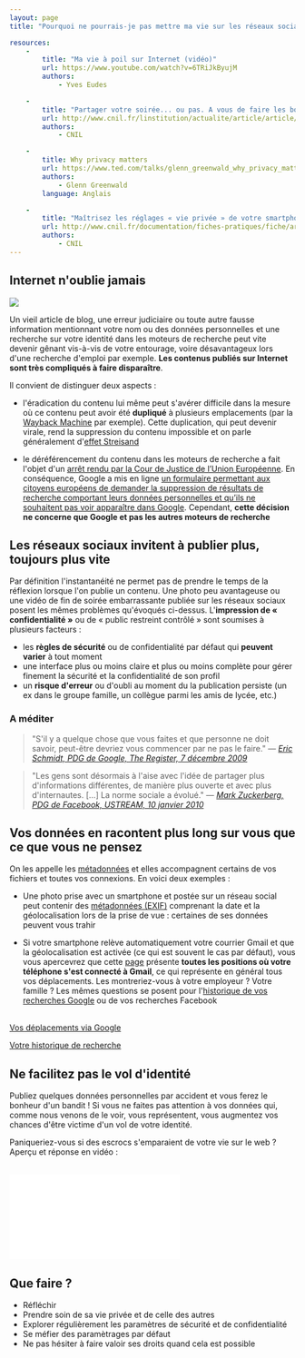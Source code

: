```yaml
---
layout: page
title: "Pourquoi ne pourrais-je pas mettre ma vie sur les réseaux sociaux ?"

resources:
    -
        title: "Ma vie à poil sur Internet (vidéo)"
        url: https://www.youtube.com/watch?v=6TRiJkByujM
        authors:
            - Yves Eudes

    -
        title: "Partager votre soirée... ou pas. A vous de faire les bons choix !"
        url: http://www.cnil.fr/linstitution/actualite/article/article/partager-votre-soiree-ou-pas-a-vous-de-faire-les-bons-choix/
        authors:
            - CNIL

    -
        title: Why privacy matters
        url: https://www.ted.com/talks/glenn_greenwald_why_privacy_matters#t-405043
        authors:
            - Glenn Greenwald
        language: Anglais

    -
        title: "Maîtrisez les réglages « vie privée » de votre smartphone"
        url: http://www.cnil.fr/documentation/fiches-pratiques/fiche/article/maitrisez-les-reglages-vie-privee-de-votre-smartphone/
        authors:
            - CNIL
---
```


<h2><i class="glyphicon glyphicon-hand-right" aria-hidden="true"></i> Internet n'oublie jamais</h2>

<img src="/images/facebook-employeur.jpg" class="pull-right img-responsive floating-image img-thumbnail">

Un vieil article de blog, une erreur judiciaire ou toute autre fausse
information mentionnant votre nom ou des données personnelles et une recherche
sur votre identité dans les moteurs de recherche peut vite devenir gênant
vis-à-vis de votre entourage, voire désavantageux lors d'une recherche d'emploi
par exemple. **Les contenus publiés sur Internet sont très compliqués à faire
disparaître**.

Il convient de distinguer deux aspects :

- l'éradication du contenu lui même peut s'avérer difficile dans la mesure où
  ce contenu peut avoir été **dupliqué** à plusieurs emplacements (par la
  [Wayback Machine](http://archive.org/web/) par exemple). Cette duplication,
  qui peut devenir virale, rend la suppression du contenu impossible et on
  parle généralement d'[effet
  Streisand](http://fr.wikipedia.org/wiki/Effet_Streisand)

- le déréférencement du contenu dans les moteurs de recherche a fait l'objet
  d'un [arrêt rendu par la Cour de Justice de l’Union
  Européenne](http://curia.europa.eu/jcms/upload/docs/application/pdf/2014-05/cp140070fr.pdf).
  En conséquence, Google a mis en ligne [un formulaire permettant aux citoyens
  européens de demander la suppression de résultats de recherche comportant
  leurs données personnelles et qu’ils ne souhaitent pas voir apparaître dans
  Google](https://support.google.com/legal/contact/lr_eudpa?product=websearch&hl=fr).
  Cependant, **cette décision ne concerne que Google et pas les autres moteurs de
  recherche**

<h2><i class="glyphicon glyphicon-hand-right" aria-hidden="true"></i> Les réseaux sociaux invitent à publier plus, toujours plus vite</h2>

Par définition l'instantanéité ne permet pas de prendre le temps de la
réflexion lorsque l'on publie un contenu. Une photo peu avantageuse ou une
vidéo de fin de soirée embarrassante publiée sur les réseaux sociaux posent les
mêmes problèmes qu'évoqués ci-dessus. L'**impression de « confidentialité »**
ou de « public restreint contrôlé » sont soumises à plusieurs facteurs :

- les **règles de sécurité** ou de confidentialité par défaut qui **peuvent
  varier** à tout moment
- une interface plus ou moins claire et plus ou moins complète pour gérer
  finement la sécurité et la confidentialité de son profil
- un **risque d'erreur** ou d'oubli au moment du la publication persiste (un ex
  dans le groupe famille, un collègue parmi les amis de lycée, etc.)

<h3>A méditer</h3>

> "S'il y a quelque chose que vous faites et que personne ne doit savoir,
> peut-être devriez vous commencer par ne pas le faire." &mdash; [_Eric Schmidt,
> PDG de Google, The Register, 7 décembre
> 2009_](http://www.theregister.co.uk/2009/12/07/schmidt_on_privacy/)

<p></p>

> "Les gens sont désormais à l'aise avec l'idée de partager plus d'informations
> différentes, de manière plus ouverte et avec plus d'internautes. [...] La
> norme sociale a évolué." &mdash; [_Mark Zuckerberg, PDG de Facebook, USTREAM,
> 10 janvier
> 2010_](http://www.lemonde.fr/technologies/article/2010/01/11/pour-le-fondateur-de-facebook-la-protection-de-la-vie-privee-n-est-plus-la-norme_1289944_651865.html)

<h2><i class="glyphicon glyphicon-hand-right" aria-hidden="true"></i> Vos données en racontent plus long sur vous que ce que vous ne pensez</h2>

On les appelle les
[métadonnées](https://fr.wikipedia.org/wiki/M%C3%A9tadonn%C3%A9e) et elles
accompagnent certains de vos fichiers et toutes vos connexions. En voici deux
exemples :

- Une photo prise avec un smartphone et postée sur un réseau social peut
  contenir des <a href="http://regex.info/exif.cgi">métadonnées (EXIF)</a>
  comprenant la date et la géolocalisation lors de la prise de vue : certaines
  de ses données peuvent vous trahir

- Si votre smartphone relève automatiquement votre courrier Gmail et que la
  géolocalisation est activée (ce qui est souvent le cas par défaut), vous vous
  apercevrez que cette <a
  href="https://maps.google.com/locationhistory/b/0">page</a> présente **toutes
  les positions où votre téléphone s'est connecté à Gmail**, ce qui représente
  en général tous vos déplacements. Les montreriez-vous à votre employeur ?
  Votre famille ? Les mêmes questions se posent pour l'<a
  href="https://history.google.com/history/">historique de vos recherches
  Google</a> ou de vos recherches Facebook

<p class="text-center">
    <br>
    <a href="https://maps.google.com/locationhistory/b/0" target="_blank" class="btn btn-lg btn-danger">Vos déplacements via Google</a>
</p>
<p class="text-center">
    <a href="https://history.google.com/history/" target="_blank" class="btn btn-lg btn-danger">Votre historique de recherche</a>
</p>

<h2><i class="glyphicon glyphicon-hand-right" aria-hidden="true"></i> Ne facilitez pas le vol d'identité</h2>

Publiez quelques données personnelles par accident et vous ferez le bonheur
d'un bandit ! Si vous ne faites pas attention à vos données qui, comme nous
venons de le voir, vous représentent, vous augmentez vos chances d'être victime
d'un vol de votre identité.

Paniqueriez-vous si des escrocs s'emparaient de votre vie sur le web ? Aperçu
et réponse en vidéo :
<br><br>

<div class="row">
    <div class="col-md-12 text-center youtube">
        <iframe src="//www.youtube.com/embed/E1htQOYEaDU" frameborder="0" allowfullscreen></iframe>
    </div>
</div>

<h2><i class="glyphicon glyphicon-hand-right" aria-hidden="true"></i> Que faire ?</h2>

- Réfléchir
- Prendre soin de sa vie privée et de celle des autres
- Explorer régulièrement les paramètres de sécurité et de confidentialité
- Se méfier des paramètrages par défaut
- Ne pas hésiter à faire valoir ses droits quand cela est possible
